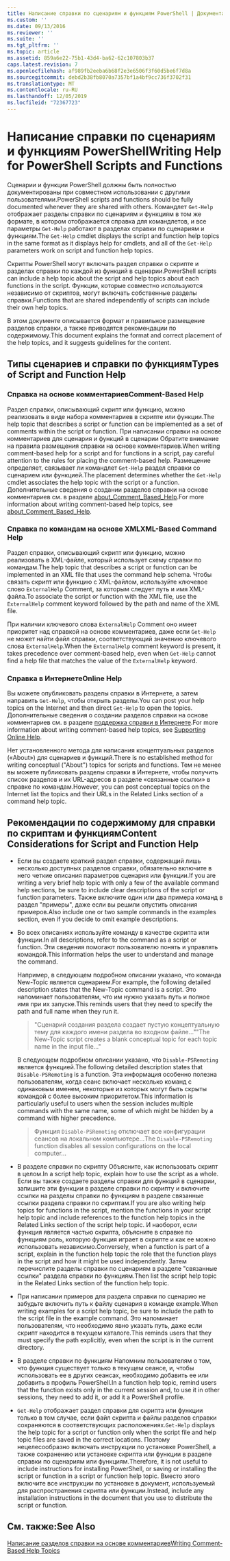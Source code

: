 ```yaml
---
title: Написание справки по сценариям и функциям PowerShell | Документация Майкрософт
ms.custom: ''
ms.date: 09/13/2016
ms.reviewer: ''
ms.suite: ''
ms.tgt_pltfrm: ''
ms.topic: article
ms.assetid: 859a6e22-75b1-43d4-ba62-62c107803b37
caps.latest.revision: 7
ms.openlocfilehash: af989fb2eeba6b68f2e3e6506f3f60d5be6f7d8a
ms.sourcegitcommit: debd2b38fb8070a7357bf1a4bf9cc736f3702f31
ms.translationtype: MT
ms.contentlocale: ru-RU
ms.lasthandoff: 12/05/2019
ms.locfileid: "72367723"
---
```

# <a name="writing-help-for-powershell-scripts-and-functions"></a><span data-ttu-id="c07cf-102">Написание справки по сценариям и функциям PowerShell</span><span class="sxs-lookup"><span data-stu-id="c07cf-102">Writing Help for PowerShell Scripts and Functions</span></span>

<span data-ttu-id="c07cf-103">Сценарии и функции PowerShell должны быть полностью документированы при совместном использовании с другими пользователями.</span><span class="sxs-lookup"><span data-stu-id="c07cf-103">PowerShell scripts and functions should be fully documented whenever they are shared with others.</span></span>
<span data-ttu-id="c07cf-104">Командлет `Get-Help` отображает разделы справки по сценариям и функциям в том же формате, в котором отображается справка для командлетов, и все параметры `Get-Help` работают в разделах справки по сценариям и функциям.</span><span class="sxs-lookup"><span data-stu-id="c07cf-104">The `Get-Help` cmdlet displays the script and function help topics in the same format as it displays help for cmdlets, and all of the `Get-Help` parameters work on script and function help topics.</span></span>

<span data-ttu-id="c07cf-105">Скрипты PowerShell могут включать раздел справки о скрипте и разделах справки по каждой из функций в сценарии.</span><span class="sxs-lookup"><span data-stu-id="c07cf-105">PowerShell scripts can include a help topic about the script and help topics about each functions in the script.</span></span>
<span data-ttu-id="c07cf-106">Функции, которые совместно используются независимо от скриптов, могут включать собственные разделы справки.</span><span class="sxs-lookup"><span data-stu-id="c07cf-106">Functions that are shared independently of scripts can include their own help topics.</span></span>

<span data-ttu-id="c07cf-107">В этом документе описывается формат и правильное размещение разделов справки, а также приводятся рекомендации по содержимому.</span><span class="sxs-lookup"><span data-stu-id="c07cf-107">This document explains the format and correct placement of the help topics, and it suggests guidelines for the content.</span></span>

## <a name="types-of-script-and-function-help"></a><span data-ttu-id="c07cf-108">Типы сценариев и справки по функциям</span><span class="sxs-lookup"><span data-stu-id="c07cf-108">Types of Script and Function Help</span></span>

### <a name="comment-based-help"></a><span data-ttu-id="c07cf-109">Справка на основе комментариев</span><span class="sxs-lookup"><span data-stu-id="c07cf-109">Comment-Based Help</span></span>
<span data-ttu-id="c07cf-110">Раздел справки, описывающий скрипт или функцию, можно реализовать в виде набора комментариев в скрипте или функции.</span><span class="sxs-lookup"><span data-stu-id="c07cf-110">The help topic that describes a script or function can be implemented as a set of comments within the script or function.</span></span>
<span data-ttu-id="c07cf-111">При написании справки на основе комментариев для сценария и функций в сценарии Обратите внимание на правила размещения справки на основе комментариев.</span><span class="sxs-lookup"><span data-stu-id="c07cf-111">When writing comment-based help for a script and for functions in a script, pay careful attention to the rules for placing the comment-based help.</span></span>
<span data-ttu-id="c07cf-112">Размещение определяет, связывает ли командлет `Get-Help` раздел справки со сценарием или функцией.</span><span class="sxs-lookup"><span data-stu-id="c07cf-112">The placement determines whether the `Get-Help` cmdlet associates the help topic with the script or a function.</span></span>
<span data-ttu-id="c07cf-113">Дополнительные сведения о создании разделов справки на основе комментариев см. в разделе [about_Comment_Based_Help](/powershell/module/microsoft.powershell.core/about/about_comment_based_help).</span><span class="sxs-lookup"><span data-stu-id="c07cf-113">For more information about writing comment-based help topics, see [about_Comment_Based_Help](/powershell/module/microsoft.powershell.core/about/about_comment_based_help).</span></span>

### <a name="xml-based-command-help"></a><span data-ttu-id="c07cf-114">Справка по командам на основе XML</span><span class="sxs-lookup"><span data-stu-id="c07cf-114">XML-Based Command Help</span></span>
<span data-ttu-id="c07cf-115">Раздел справки, описывающий скрипт или функцию, можно реализовать в XML-файле, который использует схему справки по командам.</span><span class="sxs-lookup"><span data-stu-id="c07cf-115">The help topic that describes a script or function can be implemented in an XML file that uses the command help schema.</span></span>
<span data-ttu-id="c07cf-116">Чтобы связать скрипт или функцию с XML-файлом, используйте ключевое слово `ExternalHelp` Comment, за которым следует путь и имя XML-файла.</span><span class="sxs-lookup"><span data-stu-id="c07cf-116">To associate the script or function with the XML file, use the `ExternalHelp` comment keyword followed by the path and name of the XML file.</span></span>

<span data-ttu-id="c07cf-117">При наличии ключевого слова `ExternalHelp` Comment оно имеет приоритет над справкой на основе комментариев, даже если `Get-Help` не может найти файл справки, соответствующий значению ключевого слова `ExternalHelp`.</span><span class="sxs-lookup"><span data-stu-id="c07cf-117">When the `ExternalHelp` comment keyword is present, it takes precedence over comment-based help, even when `Get-Help` cannot find a help file that matches the value of the `ExternalHelp` keyword.</span></span>

### <a name="online-help"></a><span data-ttu-id="c07cf-118">Справка в Интернете</span><span class="sxs-lookup"><span data-stu-id="c07cf-118">Online Help</span></span>
<span data-ttu-id="c07cf-119">Вы можете опубликовать разделы справки в Интернете, а затем направить `Get-Help`, чтобы открыть разделы.</span><span class="sxs-lookup"><span data-stu-id="c07cf-119">You can post your help topics on the Internet and then direct `Get-Help` to open the topics.</span></span>
<span data-ttu-id="c07cf-120">Дополнительные сведения о создании разделов справки на основе комментариев см. в разделе [поддержка справки в Интернете](../module/supporting-online-help.md).</span><span class="sxs-lookup"><span data-stu-id="c07cf-120">For more information about writing comment-based help topics, see [Supporting Online Help](../module/supporting-online-help.md).</span></span>

<span data-ttu-id="c07cf-121">Нет установленного метода для написания концептуальных разделов («About») для сценариев и функций.</span><span class="sxs-lookup"><span data-stu-id="c07cf-121">There is no established method for writing conceptual ("About") topics for scripts and functions.</span></span>
<span data-ttu-id="c07cf-122">Тем не менее вы можете публиковать разделы справки в Интернете, чтобы получить список разделов и их URL-адресов в разделе «связанные ссылки» в справке по командам.</span><span class="sxs-lookup"><span data-stu-id="c07cf-122">However, you can post conceptual topics on the Internet list the topics and their URLs in the Related Links section of a command help topic.</span></span>

## <a name="content-considerations-for-script-and-function-help"></a><span data-ttu-id="c07cf-123">Рекомендации по содержимому для справки по скриптам и функциям</span><span class="sxs-lookup"><span data-stu-id="c07cf-123">Content Considerations for Script and Function Help</span></span>

- <span data-ttu-id="c07cf-124">Если вы создаете краткий раздел справки, содержащий лишь несколько доступных разделов справки, обязательно включите в него четкие описания параметров сценария или функции.</span><span class="sxs-lookup"><span data-stu-id="c07cf-124">If you are writing a very brief help topic with only a few of the available command help sections, be sure to include clear descriptions of the script or function parameters.</span></span> <span data-ttu-id="c07cf-125">Также включите один или два примера команд в раздел "примеры", даже если вы решили опустить описания примеров.</span><span class="sxs-lookup"><span data-stu-id="c07cf-125">Also include one or two sample commands in the examples section, even if you decide to omit example descriptions.</span></span>

- <span data-ttu-id="c07cf-126">Во всех описаниях используйте команду в качестве скрипта или функции.</span><span class="sxs-lookup"><span data-stu-id="c07cf-126">In all descriptions, refer to the command as a script or function.</span></span> <span data-ttu-id="c07cf-127">Эти сведения помогают пользователю понять и управлять командой.</span><span class="sxs-lookup"><span data-stu-id="c07cf-127">This information helps the user to understand and manage the command.</span></span>

  <span data-ttu-id="c07cf-128">Например, в следующем подробном описании указано, что команда New-Topic является сценарием.</span><span class="sxs-lookup"><span data-stu-id="c07cf-128">For example, the following detailed description states that the New-Topic command is a script.</span></span> <span data-ttu-id="c07cf-129">Это напоминает пользователям, что им нужно указать путь и полное имя при их запуске.</span><span class="sxs-lookup"><span data-stu-id="c07cf-129">This reminds users that they need to specify the path and full name when they run it.</span></span>

  > <span data-ttu-id="c07cf-130">"Сценарий создания раздела создает пустую концептуальную тему для каждого имени раздела во входном файле..."</span><span class="sxs-lookup"><span data-stu-id="c07cf-130">"The New-Topic script creates a blank conceptual topic for each topic name in the input file..."</span></span>

  <span data-ttu-id="c07cf-131">В следующем подробном описании указано, что `Disable-PSRemoting` является функцией.</span><span class="sxs-lookup"><span data-stu-id="c07cf-131">The following detailed description states that `Disable-PSRemoting` is a function.</span></span> <span data-ttu-id="c07cf-132">Эта информация особенно полезна пользователям, когда сеанс включает несколько команд с одинаковым именем, некоторые из которых могут быть скрыты командой с более высоким приоритетом.</span><span class="sxs-lookup"><span data-stu-id="c07cf-132">This information is particularly useful to users when the session includes multiple commands with the same name, some of which might be hidden by a command with higher precedence.</span></span>

  > <span data-ttu-id="c07cf-133">Функция `Disable-PSRemoting` отключает все конфигурации сеансов на локальном компьютере...</span><span class="sxs-lookup"><span data-stu-id="c07cf-133">The `Disable-PSRemoting` function disables all session configurations on the local computer...</span></span>

- <span data-ttu-id="c07cf-134">В разделе справки по скрипту Объясните, как использовать скрипт в целом.</span><span class="sxs-lookup"><span data-stu-id="c07cf-134">In a script help topic, explain how to use the script as a whole.</span></span> <span data-ttu-id="c07cf-135">Если вы также создаете разделы справки для функций в сценарии, запишите эти функции в разделе справки по скрипту и включите ссылки на разделы справки по функциям в разделе связанные ссылки раздела справки по скриптам.</span><span class="sxs-lookup"><span data-stu-id="c07cf-135">If you are also writing help topics for functions in the script, mention the functions in your script help topic and include references to the function help topics in the Related Links section of the script help topic.</span></span> <span data-ttu-id="c07cf-136">И наоборот, если функция является частью скрипта, объясните в справке по функциям роль, которую функция играет в скрипте и как ее можно использовать независимо.</span><span class="sxs-lookup"><span data-stu-id="c07cf-136">Conversely, when a function is part of a script, explain in the function help topic the role that the function plays in the script and how it might be used independently.</span></span> <span data-ttu-id="c07cf-137">Затем перечислите разделы справки по сценариям в разделе "связанные ссылки" раздела справки по функциям.</span><span class="sxs-lookup"><span data-stu-id="c07cf-137">Then list the script help topic in the Related Links section of the function help topic.</span></span>

- <span data-ttu-id="c07cf-138">При написании примеров для раздела справки по сценарию не забудьте включить путь к файлу сценария в команде example.</span><span class="sxs-lookup"><span data-stu-id="c07cf-138">When writing examples for a script help topic, be sure to include the path to the script file in the example command.</span></span> <span data-ttu-id="c07cf-139">Это напоминает пользователям, что необходимо явно указать путь, даже если скрипт находится в текущем каталоге.</span><span class="sxs-lookup"><span data-stu-id="c07cf-139">This reminds users that they must specify the path explicitly, even when the script is in the current directory.</span></span>

- <span data-ttu-id="c07cf-140">В разделе справки по функциям Напомним пользователям о том, что функция существует только в текущем сеансе, и, чтобы использовать ее в других сеансах, необходимо добавить ее или добавить в профиль PowerShell.</span><span class="sxs-lookup"><span data-stu-id="c07cf-140">In a function help topic, remind users that the function exists only in the current session and, to use it in other sessions, they need to add it, or add it a PowerShell profile.</span></span>

- <span data-ttu-id="c07cf-141">`Get-Help` отображает раздел справки для скрипта или функции только в том случае, если файл скрипта и файлы разделов справки сохраняются в соответствующих расположениях.</span><span class="sxs-lookup"><span data-stu-id="c07cf-141">`Get-Help` displays the help topic for a script or function only when the script file and help topic files are saved in the correct locations.</span></span> <span data-ttu-id="c07cf-142">Поэтому нецелесообразно включать инструкции по установке PowerShell, а также сохранению или установке скрипта или функции в разделе справки по сценариям или функциям.</span><span class="sxs-lookup"><span data-stu-id="c07cf-142">Therefore, it is not useful to include instructions for installing PowerShell, or saving or installing the script or function in a script or function help topic.</span></span> <span data-ttu-id="c07cf-143">Вместо этого включите все инструкции по установке в документ, используемый для распространения скрипта или функции.</span><span class="sxs-lookup"><span data-stu-id="c07cf-143">Instead, include any installation instructions in the document that you use to distribute the script or function.</span></span>

## <a name="see-also"></a><span data-ttu-id="c07cf-144">См. также:</span><span class="sxs-lookup"><span data-stu-id="c07cf-144">See Also</span></span>

[<span data-ttu-id="c07cf-145">Написание разделов справки на основе комментариев</span><span class="sxs-lookup"><span data-stu-id="c07cf-145">Writing Comment-Based Help Topics</span></span>](./writing-comment-based-help-topics.md)
